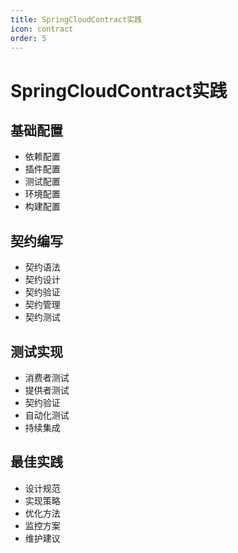 ```yaml
---
title: SpringCloudContract实践
icon: contract
order: 5
---
```


# SpringCloudContract实践

## 基础配置
- 依赖配置
- 插件配置
- 测试配置
- 环境配置
- 构建配置

## 契约编写
- 契约语法
- 契约设计
- 契约验证
- 契约管理
- 契约测试

## 测试实现
- 消费者测试
- 提供者测试
- 契约验证
- 自动化测试
- 持续集成

## 最佳实践
- 设计规范
- 实现策略
- 优化方法
- 监控方案
- 维护建议
